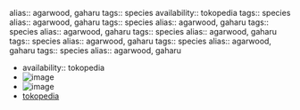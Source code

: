 alias:: agarwood, gaharu
tags:: species
availability:: tokopedia
tags:: species
alias:: agarwood, gaharu
tags:: species
alias:: agarwood, gaharu
tags:: species
alias:: agarwood, gaharu
tags:: species
alias:: agarwood, gaharu
tags:: species
alias:: agarwood, gaharu
tags:: species
alias:: agarwood, gaharu
tags:: species
alias:: agarwood, gaharu

- availability:: tokopedia
- ![image](https://ipfs.io/ipfs/QmTB8iZE5q21mEhTHHoTSLUEMDSe3a14dDbHA8yAKJx6mb)
- ![image](https://ipfs.io/ipfs/QmcJZRqW3GPGkHafEWEA8RUGgntEoxmvD6ffCbsVXJkS8L)
- [tokopedia](https://www.tokopedia.com/pesonabibitunggul/bibit-kayu-gaharu-1-meter-bibit-pohon-gaharu-1-meter-unggul?extParam=ivf%3Dfalse%26src%3Dsearch)